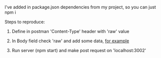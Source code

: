 I've added in package.json dependencies from my project, so you can just npm i

Steps to reproduce:

1) Define in postman 'Content-Type' header with 'raw' value

2) In Body field check 'raw' and add some data, [for example](http://pastebin.com/qad4E9DK)

3) Run server (npm start) and make post request on 'localhost:3002'